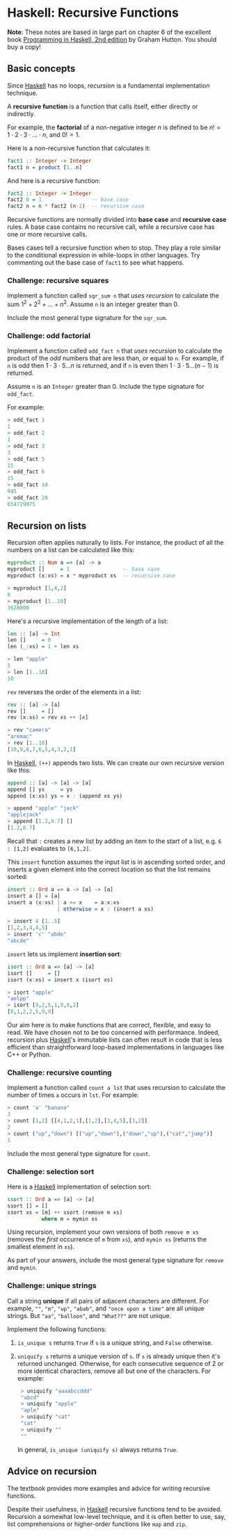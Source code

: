 # Haskell: Recursive Functions

**Note**: These notes are based in large part on chapter 6 of the excellent
book [Programming in Haskell, 2nd
edition](https://www.cs.nott.ac.uk/~pszgmh/pih.html) by Graham Hutton. You
should buy a copy!


## Basic concepts

Since [Haskell] has no loops, *recursion* is a fundamental implementation
technique.

A **recursive function** is a function that calls itself, either directly or
indirectly.

For example, the **factorial** of a non-negative integer $n$ is defined to be
$n!=1\cdot 2 \cdot 3 \cdot \ldots \cdot n$, and $0!=1$.

Here is a non-recursive function that calculates it:

```haskell
fact1 :: Integer -> Integer
fact1 n = product [1..n]
```

And here is a recursive function:

```haskell
fact2 :: Integer -> Integer
fact2 0 = 1                -- base case
fact2 n = n * fact2 (n-1)  -- recursive case
```

Recursive functions are normally divided into **base case** and **recursive
case** rules. A base case contains no recursive call, while a recursive case
has one or more recursive calls.

Bases cases tell a recursive function when to stop. They play a role similar
to the conditional expression in while-loops in other languages. Try
commenting out the base case of `fact1` to see what happens.


### Challenge: recursive squares

Implement a function called `sqr_sum n` that *uses recursion* to calculate the
sum $1^2+2^2+\ldots+n^2$. Assume `n` is an integer greater than 0.

Include the most general type signature for the `sqr_sum`.


### Challenge: odd factorial

Implement a function called `odd_fact n` that *uses recursion* to calculate
the product of the *odd* numbers that are less than, or equal to `n`. For
example, if `n` is odd then $1 \cdot 3 \cdot 5 \ldots n$ is returned, and if
`n` is even then $1 \cdot 3 \cdot 5 \ldots (n-1)$ is returned.

Assume `n` is an `Integer` greater than 0. Include the type signature for
`odd_fact`.

For example:

```scheme
> odd_fact 1
1
> odd_fact 2
1
> odd_fact 3
3
> odd_fact 5
15
> odd_fact 6
15
> odd_fact 10
945
> odd_fact 20
654729075
```


## Recursion on lists

Recursion often applies naturally to lists. For instance, the product of all
the numbers on a list can be calculated like this:

```haskell
myproduct :: Num a => [a] -> a
myproduct []     = 1                 -- base case
myproduct (x:xs) = x * myproduct xs  -- recursive case

> myproduct [1,4,2]
8
> myproduct [1..10]
3628800
```

Here's a recursive implementation of the length of a list:

```haskell
len :: [a] -> Int
len []     = 0
len (_:xs) = 1 + len xs

> len "apple"
5
> len [1..10]
10
```

`rev` reverses the order of the elements in a list:

```haskell
rev :: [a] -> [a]
rev []     = []
rev (x:xs) = rev xs ++ [x]

> rev "camera"
"aremac"
> rev [1..10]
[10,9,8,7,6,5,4,3,2,1]
```

In [Haskell], `(++)` appends two lists. We can create our own recursive
version like this:

```haskell
append :: [a] -> [a] -> [a]
append [] ys     = ys
append (x:xs) ys = x : (append xs ys)

> append "apple" "jack"
"applejack"
> append [1.2,8.7] []
[1.2,8.7]
```

Recall that `:` creates a new list by adding an item to the start of a list,
e.g. `6 : [1,2]` evaluates to `[6,1,2]`.

This `insert` function assumes the input list is in ascending sorted order,
and inserts a given element into the correct location so that the list remains
sorted:

```haskell
insert :: Ord a => a -> [a] -> [a]
insert a [] = [a]
insert a (x:xs) | a <= x    = a:x:xs
                | otherwise = x : (insert a xs)

> insert 4 [1..5]
[1,2,3,4,4,5]
> insert 'c' "abde"
"abcde"
```

`insert` lets us implement **insertion sort**:

```haskell
isort :: Ord a => [a] -> [a]
isort []     = []
isort (x:xs) = insert x (isort xs)

> isort "apple"
"aelpp"
> isort [9,2,5,1,9,0,2]
[0,1,2,2,5,9,9]
```

Our aim here is to make functions that are correct, flexible, and easy to
read. We have chosen not to be too concerned with performance. Indeed,
recursion plus [Haskell]'s immutable lists can often result in code that is
less efficient than straightforward loop-based implementations in languages
like C++ or Python.


### Challenge: recursive counting

Implement a function called `count a lst` that uses recursion to calculate the
number of times `a` occurs in `lst`. For example:

```haskell
> count 'a' "banana"
3
> count [1,2] [[4,1,2,1],[1,2],[3,4,5],[1,2]]
2
> count ("up","down") [("up","down"),("down","up"),("cat","jump")]
1
```

Include the most general type signature for `count`.


### Challenge: selection sort

Here is a [Haskell] implementation of selection sort:

```haskell
ssort :: Ord a => [a] -> [a]
ssort [] = []
ssort xs = [m] ++ ssort (remove m xs)
           where m = mymin xs
```

Using recursion, implement your own versions of both `remove m xs` (removes
the *first* occurrence of `m` from `xs`), and `mymin xs` (returns the smallest
element in `xs`).

As part of your answers, include the most general type signature for `remove`
and `mymin`.


### Challenge: unique strings

Call a string **unique** if all pairs of adjacent characters are different.
For example, `""`, `"m"`, `"up"`, `"abab"`, and `"once upon a time"` are all
unique strings. But `"aa"`, `"balloon"`, and `"What??"` are not unique.

Implement the following functions:

1. `is_unique s` returns `True` if `s` is a unique string, and `False`
   otherwise.

2. `uniquify s` returns a unique version of `s`. If `s` is already unique then
   it's returned unchanged. Otherwise, for each consecutive sequence of 2 or
   more identical characters, remove all but one of the characters. For
   example:

   ```haskell
    > uniquify "aaaabccddd"
    "abcd"
    > uniquify "apple"
    "aple"
    > uniquify "cat"
    "cat"
    > uniquify ""
    ""
   ```

   In general, `is_unique (uniquify s)` always returns `True`.

## Advice on recursion

The textbook provides more examples and advice for writing recursive
functions.

Despite their usefulness, in [Haskell] recursive functions tend to be avoided.
Recursion a somewhat low-level technique, and it is often better to use, say,
list comprehensions or higher-order functions like `map` and `zip`.

[Haskell]: https://en.wikipedia.org/wiki/Haskell_(programming_language)
